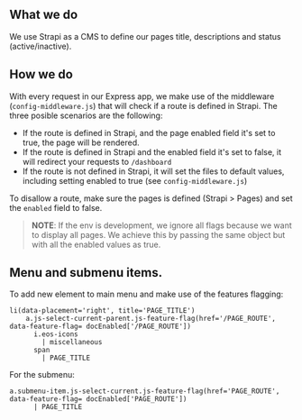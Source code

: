 ## What we do
We use Strapi as a CMS to define our pages title, descriptions and status (active/inactive).

## How we do
With every request in our Express app, we make use of the middleware (`config-middleware.js`) that will  check if a route is defined in Strapi.
The three posible scenarios are the following:
- If the route is defined in Strapi, and the page enabled field it's set to true, the page will be rendered.
- If the route is defined in Strapi and the enabled field it's set to false, it will redirect your requests to `/dashboard`
- If the route is not defined in Strapi, it will set the files to default values, including setting enabled to true (see `config-middleware.js`)
 
To disallow a route, make sure the pages is defined (Strapi > Pages) and set the `enabled` field to false.

>  **NOTE**: If the env is development, we ignore all flags because we want to display all pages. We achieve this by passing the same object but with all the enabled values as true.

## Menu and submenu items.
To add new element to main menu and make use of the features flagging:
```
li(data-placement='right', title='PAGE_TITLE')
    a.js-select-current-parent.js-feature-flag(href='/PAGE_ROUTE', data-feature-flag= docEnabled['/PAGE_ROUTE'])
      i.eos-icons
        | miscellaneous
      span
        | PAGE_TITLE
```
For the submenu:
```
a.submenu-item.js-select-current.js-feature-flag(href='PAGE_ROUTE', data-feature-flag= docEnabled['PAGE_ROUTE'])
      | PAGE_TITLE
```


